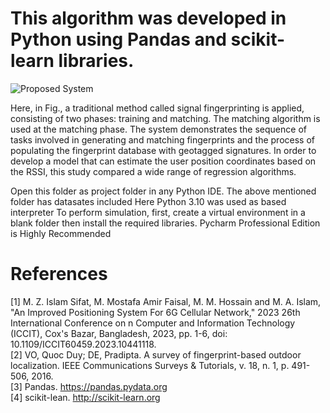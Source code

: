 # This algorithm was developed in Python using Pandas and scikit-learn libraries.


![Proposed System](https://github.com/zahidulsifat/Indoor-Localization-6G-Cellular-Network/blob/main/Outputs/Proposed%20System.png)


Here, in Fig., a traditional method called signal fingerprinting is applied, consisting of two phases: training and matching. The matching algorithm is used at the matching phase. The system demonstrates the sequence of tasks involved in generating and matching fingerprints and the process of populating the fingerprint database with geotagged signatures. In order to develop a model that can estimate the user position coordinates based on the RSSI, this study compared a wide range of regression algorithms. 



Open this folder as project folder in any Python IDE.
The above mentioned folder has datasates included
Here Python 3.10 was used as based interpreter
To perform simulation, first, create a virtual environment in a blank folder then install the required libraries.
Pycharm Professional Edition is Highly Recommended




# References

[1] M. Z. Islam Sifat, M. Mostafa Amir Faisal, M. M. Hossain and M. A. Islam, "An Improved Positioning System For 6G Cellular Network," 2023 26th International Conference on   n  Computer and Information Technology (ICCIT), Cox's Bazar, Bangladesh, 2023, pp. 1-6, doi: 10.1109/ICCIT60459.2023.10441118. <br />
[2] VO, Quoc Duy; DE, Pradipta. A survey of fingerprint-based outdoor localization. IEEE Communications Surveys & Tutorials, v. 18, n. 1, p. 491-506, 2016. <br />
[3] Pandas. https://pandas.pydata.org <br />
[4]	scikit-lean. http://scikit-learn.org <br />
